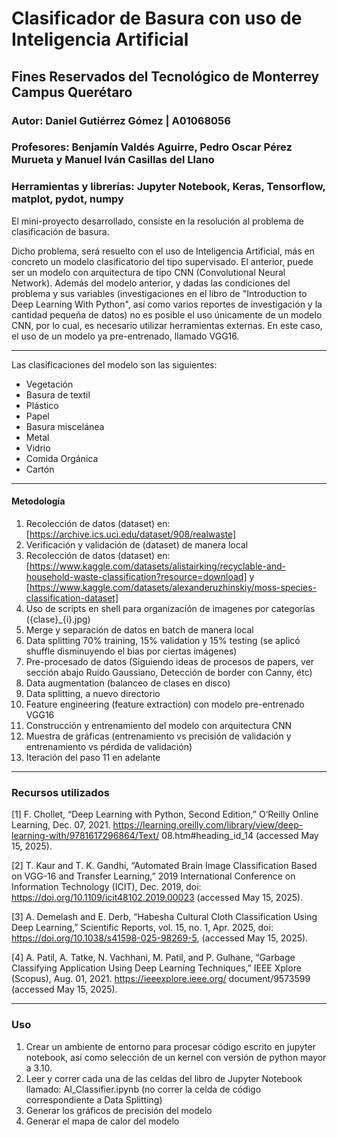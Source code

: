 # Clasificador de Basura con uso de Inteligencia Artificial
## Fines Reservados del Tecnológico de Monterrey Campus Querétaro

### Autor: Daniel Gutiérrez Gómez | A01068056
### Profesores: Benjamín Valdés Aguirre, Pedro Oscar Pérez Murueta y Manuel Iván Casillas del Llano
### Herramientas y librerías: Jupyter Notebook, Keras, Tensorflow, matplot, pydot, numpy

El mini-proyecto desarrollado, consiste en la resolución al problema de clasificación de basura.

Dicho problema, será resuelto con el uso de Inteligencia Artificial, más en concreto un modelo clasificatorio del tipo supervisado.
El anterior, puede ser un modelo con arquitectura de tipo CNN (Convolutional Neural Network). Además del modelo anterior, y dadas
las condiciones del problema y sus variables (investigaciones en el libro de "Introduction to Deep Learning With Python", así como varios reportes de investigación y la cantidad pequeña de datos)
no es posible el uso únicamente de un modelo CNN, por lo cual, es necesario utilizar herramientas externas. En este caso, el uso de un modelo ya pre-entrenado, llamado VGG16.

---
Las clasificaciones del modelo son las siguientes:
* Vegetación
* Basura de textil
* Plástico
* Papel
* Basura miscelánea
* Metal
* Vidrio
* Comida Orgánica
* Cartón

---
#### Metodología
1. Recolección de datos (dataset) en: [https://archive.ics.uci.edu/dataset/908/realwaste]
2. Verificación y validación de (dataset) de manera local
3. Recolección de datos (dataset) en: [https://www.kaggle.com/datasets/alistairking/recyclable-and-household-waste-classification?resource=download] y [https://www.kaggle.com/datasets/alexanderuzhinskiy/moss-species-classification-dataset]
4. Uso de scripts en shell para organización de imagenes por categorías ({clase}_{i}.jpg)
5. Merge y separación de datos en batch de manera local
6. Data splitting 70% training, 15% validation y 15% testing (se aplicó shuffle disminuyendo el bias por ciertas imágenes)
7. Pre-procesado de datos (Siguiendo ideas de procesos de papers, ver sección abajo Ruido Gaussiano, Detección de border con Canny, étc)
8. Data augmentation (balanceo de clases en disco)
9. Data splitting, a nuevo directorio
10. Feature engineering (feature extraction) con modelo pre-entrenado VGG16
11. Construcción y entrenamiento del modelo con arquitectura CNN
12. Muestra de gráficas (entrenamiento vs precisión de validación y entrenamiento vs pérdida de validación)
13. Iteración del paso 11 en adelante

---
### Recursos utilizados
[1] F. Chollet, “Deep Learning with Python, Second Edition,” O’Reilly Online Learning, Dec.
 07, 2021. https://learning.oreilly.com/library/view/deep-learning-with/9781617296864/Text/
 08.htm#heading_id_14 (accessed May 15, 2025).

[2] T. Kaur and T. K. Gandhi, “Automated Brain Image Classification Based on VGG-16 and
 Transfer Learning,” 2019 International Conference on Information Technology (ICIT), 
 Dec. 2019, doi: https://doi.org/10.1109/icit48102.2019.00023
 (accessed May 15, 2025).

[3] A. Demelash and E. Derb, “Habesha Cultural Cloth Classification Using Deep Learning,”
 Scientific Reports, vol. 15, no. 1, Apr. 2025, doi: https://doi.org/10.1038/s41598-025-98269-5,
 (accessed May 15, 2025).

[4] A. Patil, A. Tatke, N. Vachhani, M. Patil, and P. Gulhane, “Garbage Classifying Application 
Using Deep Learning Techniques,” IEEE Xplore (Scopus), Aug. 01, 2021. https://ieeexplore.ieee.org/
document/9573599 (accessed May 15, 2025).

---

### Uso
1. Crear un ambiente de entorno para procesar código escrito en jupyter notebook, así como selección de un kernel con versión de python mayor a 3.10.
2. Leer y correr cada una de las celdas del libro de Jupyter Notebook llamado: AI_Classifier.ipynb (no correr la celda de código correspondiente a Data Splitting)
3. Generar los gráficos de precisión del modelo
4. Generar el mapa de calor del modelo